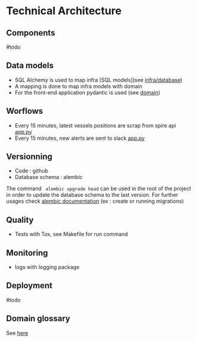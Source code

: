 # Technical Architecture

## Components

#todo

## Data models

- SQL Alchemy is used to map infra [SQL models](see [infra/database](../../../src/bloom/infra/database/))
- A mapping is done to map infra models with domain
- For the front-end application pydantic is used (see [domain](../../../src/bloom/domain/))

## Worflows

- Every 15 minutes, latest vessels positions are scrap from spire api [app.py](../../../src/app.py)
- Every 15 minutes, new alerts are sent to slack [app.py](../../../src/app.py)

## Versionning

- Code : github
- Database schema : alembic

The command ` alembic upgrade head` can be used in the root of the project in order to update the database schema to the last version.
For further usages check [alembic documentation](https://alembic.sqlalchemy.org/en/latest/tutorial.html) (ex : create or running migrations)

## Quality

- Tests with Tox, see Makefile for run command

## Monitoring

- logs with logging package

## Deployment

#todo

## Domain glossary

See [here](https://www.notion.so/dataforgood/6a8d74632b0c45ebb0990c2e75147f57?v=a61dbe31b01a47149974e3bb5e9a3c16)